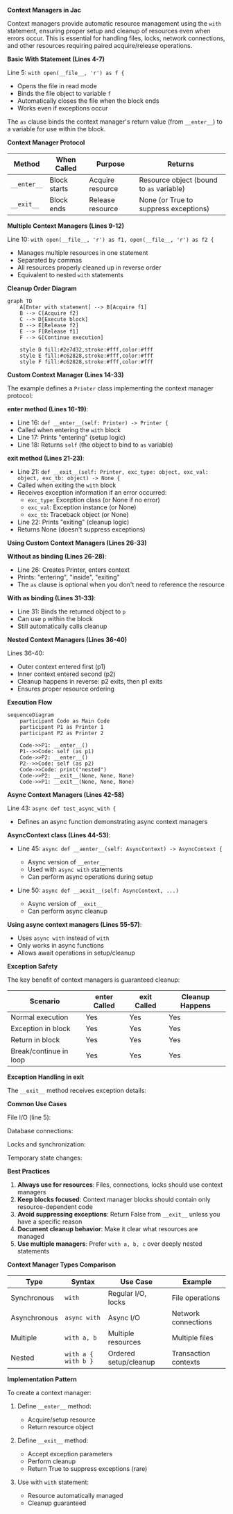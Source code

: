 **Context Managers in Jac**

Context managers provide automatic resource management using the `with` statement, ensuring proper setup and cleanup of resources even when errors occur. This is essential for handling files, locks, network connections, and other resources requiring paired acquire/release operations.

**Basic With Statement (Lines 4-7)**

Line 5: `with open(__file__, 'r') as f {`
- Opens the file in read mode
- Binds the file object to variable `f`
- Automatically closes the file when the block ends
- Works even if exceptions occur

The `as` clause binds the context manager's return value (from `__enter__`) to a variable for use within the block.

**Context Manager Protocol**

| Method | When Called | Purpose | Returns |
|--------|-------------|---------|---------|
| `__enter__` | Block starts | Acquire resource | Resource object (bound to `as` variable) |
| `__exit__` | Block ends | Release resource | None (or True to suppress exceptions) |

**Multiple Context Managers (Lines 9-12)**

Line 10: `with open(__file__, 'r') as f1, open(__file__, 'r') as f2 {`
- Manages multiple resources in one statement
- Separated by commas
- All resources properly cleaned up in reverse order
- Equivalent to nested `with` statements

**Cleanup Order Diagram**

```mermaid
graph TD
    A[Enter with statement] --> B[Acquire f1]
    B --> C[Acquire f2]
    C --> D[Execute block]
    D --> E[Release f2]
    E --> F[Release f1]
    F --> G[Continue execution]

    style D fill:#2e7d32,stroke:#fff,color:#fff
    style E fill:#c62828,stroke:#fff,color:#fff
    style F fill:#c62828,stroke:#fff,color:#fff
```

**Custom Context Manager (Lines 14-33)**

The example defines a `Printer` class implementing the context manager protocol:

**__enter__ method (Lines 16-19)**:
- Line 16: `def __enter__(self: Printer) -> Printer {`
- Called when entering the `with` block
- Line 17: Prints "entering" (setup logic)
- Line 18: Returns `self` (the object to bind to `as` variable)

**__exit__ method (Lines 21-23)**:
- Line 21: `def __exit__(self: Printer, exc_type: object, exc_val: object, exc_tb: object) -> None {`
- Called when exiting the `with` block
- Receives exception information if an error occurred:
  - `exc_type`: Exception class (or None if no error)
  - `exc_val`: Exception instance (or None)
  - `exc_tb`: Traceback object (or None)
- Line 22: Prints "exiting" (cleanup logic)
- Returns None (doesn't suppress exceptions)

**Using Custom Context Managers (Lines 26-33)**

**Without as binding (Lines 26-28)**:
- Line 26: Creates Printer, enters context
- Prints: "entering", "inside", "exiting"
- The `as` clause is optional when you don't need to reference the resource

**With as binding (Lines 31-33)**:
- Line 31: Binds the returned object to `p`
- Can use `p` within the block
- Still automatically calls cleanup

**Nested Context Managers (Lines 36-40)**

Lines 36-40:
- Outer context entered first (p1)
- Inner context entered second (p2)
- Cleanup happens in reverse: p2 exits, then p1 exits
- Ensures proper resource ordering

**Execution Flow**

```mermaid
sequenceDiagram
    participant Code as Main Code
    participant P1 as Printer 1
    participant P2 as Printer 2

    Code->>P1: __enter__()
    P1-->>Code: self (as p1)
    Code->>P2: __enter__()
    P2-->>Code: self (as p2)
    Code->>Code: print("nested")
    Code->>P2: __exit__(None, None, None)
    Code->>P1: __exit__(None, None, None)
```

**Async Context Managers (Lines 42-58)**

Line 43: `async def test_async_with {`
- Defines an async function demonstrating async context managers

**AsyncContext class (Lines 44-53)**:
- Line 45: `async def __aenter__(self: AsyncContext) -> AsyncContext {`
  - Async version of `__enter__`
  - Used with `async with` statements
  - Can perform async operations during setup

- Line 50: `async def __aexit__(self: AsyncContext, ...)`
  - Async version of `__exit__`
  - Can perform async cleanup

**Using async context managers (Lines 55-57)**:
- Uses `async with` instead of `with`
- Only works in async functions
- Allows await operations in setup/cleanup

**Exception Safety**

The key benefit of context managers is guaranteed cleanup:

| Scenario | __enter__ Called | __exit__ Called | Cleanup Happens |
|----------|-----------------|-----------------|-----------------|
| Normal execution | Yes | Yes | Yes |
| Exception in block | Yes | Yes | Yes |
| Return in block | Yes | Yes | Yes |
| Break/continue in loop | Yes | Yes | Yes |

**Exception Handling in __exit__**

The `__exit__` method receives exception details:


**Common Use Cases**

File I/O (line 5):

Database connections:

Locks and synchronization:

Temporary state changes:

**Best Practices**

1. **Always use for resources**: Files, connections, locks should use context managers
2. **Keep blocks focused**: Context manager blocks should contain only resource-dependent code
3. **Avoid suppressing exceptions**: Return False from `__exit__` unless you have a specific reason
4. **Document cleanup behavior**: Make it clear what resources are managed
5. **Use multiple managers**: Prefer `with a, b, c` over deeply nested statements

**Context Manager Types Comparison**

| Type | Syntax | Use Case | Example |
|------|--------|----------|---------|
| Synchronous | `with` | Regular I/O, locks | File operations |
| Asynchronous | `async with` | Async I/O | Network connections |
| Multiple | `with a, b` | Multiple resources | Multiple files |
| Nested | `with a { with b }` | Ordered setup/cleanup | Transaction contexts |

**Implementation Pattern**

To create a context manager:

1. Define `__enter__` method:
   - Acquire/setup resource
   - Return resource object

2. Define `__exit__` method:
   - Accept exception parameters
   - Perform cleanup
   - Return True to suppress exceptions (rare)

3. Use with `with` statement:
   - Resource automatically managed
   - Cleanup guaranteed
